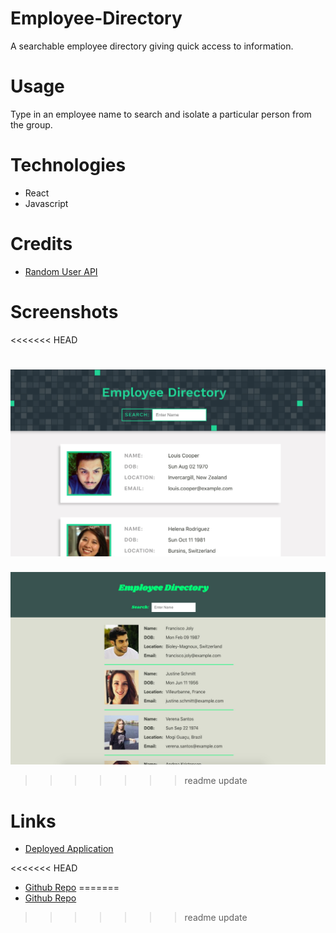 # Employee-Directory
A searchable employee directory giving quick access to information.

# Usage
Type in an employee name to search and isolate a particular person from the group.

# Technologies
* React
* Javascript

# Credits
* [Random User API](https://randomuser.me/api/) 

# Screenshots 
<<<<<<< HEAD

![alt text](/public/employee-directory.jpg)
=======
![alt text](/public/employee-directory1.jpg)
>>>>>>> readme update

# Links
* [Deployed Application](https://ryansparker.github.io/employee-directory/)

<<<<<<< HEAD
* [Github Repo](https://github.com/ryansparker/employee-directory)
=======
* [Github Repo](https://github.com/ryansparker/employee-directory)
>>>>>>> readme update
